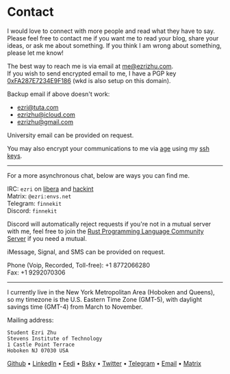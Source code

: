 # Contact

I would love to connect with more people and read what they have to say. Please
feel free to contact me if you want me to read your blog, share your ideas, or
ask me about something. If you think I am wrong about something, please let me
know!

The best way to reach me is via email at [me@ezrizhu.com](mailto:me@ezrizhu.com).\
If you wish to send encrypted email to me, I have a PGP key
[0xFA287E7234E9F186](/files/publickey.asc) (wkd is also setup on this domain).

Backup email if above doesn't work:

* [ezri@tuta.com](mailto:ezri@tuta.com)
* [ezrizhu@icloud.com](mailto:ezrizhu@icloud.com)
* [ezrizhu@gmail.com](mailto:ezrizhu@gmail.com)

University email can be provided on request.

You may also encrypt your communications to me via
[age](https://age-encryption.org) using my [ssh keys](https://ezrizhu.com/ssh).

---

For a more asynchronous chat, below are ways you can find me.

IRC: `ezri` on [libera](https://libera.chat/) and [hackint](https://www.hackint.org/)\
Matrix: `@ezri:envs.net`\
Telegram: `finnekit`\
Discord: `finnekit`

Discord will automatically reject requests if you're not in a mutual server with
me, feel free to join the [Rust Programming Language Community
Server](https://discord.gg/rust-lang-community) if you need a mutual.

iMessage, Signal, and SMS can be provided on request.

Phone (Voip, Recorded, Toll-free): +1 8772066280\
Fax: +1 9292070306

---

I currently live in the New York Metropolitan Area (Hoboken and Queens), so my
timezone is the U.S. Eastern Time Zone (GMT-5), with daylight savings time
(GMT-4) from March to November.

Mailing address:

```plain
Student Ezri Zhu
Stevens Institute of Technology
1 Castle Point Terrace
Hoboken NJ 07030 USA
```

[Github](https://github.com/ezrizhu) •
[LinkedIn](https://linkedin.com/in/ezrizhu) •
[Fedi](https://sleepless.cafe/ezri) •
[Bsky](https://bsky.app/profile/ezrizhu.com) •
[Twitter](https://twitter.com/ezrizhu) •
[Telegram](https://t.me/finnekit) •
[Email](mailto:me@ezrizhu.com) •
[Matrix](https://matrix.to/#/@ezri:envs.net)

